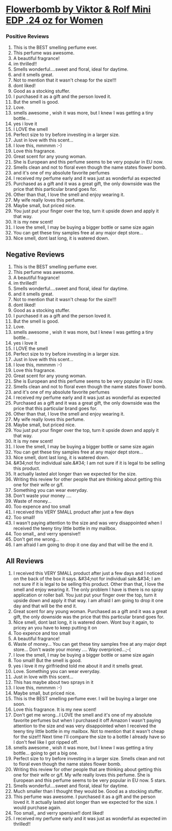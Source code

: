 # [Flowerbomb by Viktor &amp; Rolf Mini EDP .24 oz for Women](https://products.checkmycream.com/products/Flowerbomb-by-Viktor-and-Rolf-Mini-EDP-.24-oz-for-Women.html)

### Positive Reviews

<ol>
      <li>This is the BEST smelling perfume ever.  </li>
      <li>This perfume was awesome.  </li>
      <li>A beautiful fragrance!</li>
      <li>im thrilled!!</li>
      <li>Smells wonderful....sweet and floral, ideal for daytime.</li>
      <li>and it smells great.</li>
      <li>Not to mention that it wasn&#x27;t cheap for the size!!!  </li>
      <li>dont liked!</li>
      <li>Good as a stocking stuffer.</li>
      <li>I purchased it as a gift and the person loved it.  </li>
      <li>But the smell is good.</li>
      <li>Love.  </li>
      <li>smells awesome , wish it was more, but I knew I was getting a tiny bottle...</li>
      <li>yes i love it</li>
      <li>I LOVE the smell</li>
      <li>Perfect size to try before investing in a larger size.</li>
      <li>Just in love with this scent...</li>
      <li>I love this, mmmmm :-)</li>
      <li>Love this fragrance.</li>
      <li>Great scent for any young woman.  </li>
      <li>She is European and this perfume seems to be very popular in EU now.</li>
      <li>Smells clean and not to floral even though the name states flower bomb.</li>
      <li>and it&#x27;s one of my absolute favorite perfumes</li>
      <li>I received my perfume early and it was just as wonderful as expected</li>
      <li>Purchased as a gift and it was a great gift, the only downside was the price that this particular brand goes for.</li>
      <li>Other than that, I love the smell and enjoy wearing it.</li>
      <li>My wife really loves this perfume.</li>
      <li>Maybe small, but priced nice.</li>
      <li>You just put your finger over the top, turn it upside down and apply it that way.</li>
      <li>It is my new scent!</li>
      <li>I love the smell, I may be buying a bigger bottle or same size again</li>
      <li>You can get these tiny samples free at any major dept store...</li>
      <li>Nice smell, dont last long, it is watered down.</li>
</ol>


<h2>Negative Reviews</h2>
<ol>
<li> This is the BEST smelling perfume ever.  </li>
<li> This perfume was awesome.  </li>
<li> A beautiful fragrance!</li>
<li> im thrilled!!</li>
<li> Smells wonderful....sweet and floral, ideal for daytime.</li>
<li> and it smells great.</li>
<li> Not to mention that it wasn&#x27;t cheap for the size!!!  </li>
<li> dont liked!</li>
<li> Good as a stocking stuffer.</li>
<li> I purchased it as a gift and the person loved it.  </li>
<li> But the smell is good.</li>
<li> Love.  </li>
<li> smells awesome , wish it was more, but I knew I was getting a tiny bottle...</li>
<li> yes i love it</li>
<li> I LOVE the smell</li>
<li> Perfect size to try before investing in a larger size.</li>
<li> Just in love with this scent...</li>
<li> I love this, mmmmm :-)</li>
<li> Love this fragrance.</li>
<li> Great scent for any young woman.  </li>
<li> She is European and this perfume seems to be very popular in EU now.</li>
<li> Smells clean and not to floral even though the name states flower bomb.</li>
<li> and it&#x27;s one of my absolute favorite perfumes</li>
<li> I received my perfume early and it was just as wonderful as expected</li>
<li> Purchased as a gift and it was a great gift, the only downside was the price that this particular brand goes for.</li>
<li> Other than that, I love the smell and enjoy wearing it.</li>
<li> My wife really loves this perfume.</li>
<li> Maybe small, but priced nice.</li>
<li> You just put your finger over the top, turn it upside down and apply it that way.</li>
<li> It is my new scent!</li>
<li> I love the smell, I may be buying a bigger bottle or same size again</li>
<li> You can get these tiny samples free at any major dept store...</li>
<li> Nice smell, dont last long, it is watered down.</li>
<li> &amp;#34;not for individual sale.&amp;#34; I am not sure if it is legal to be selling this product.</li>
<li> It actually lasted alot longer than we expected for the size.  </li>
<li> Writing this review for other people that are thinking about getting this one for their wife or g/f.</li>
<li> Something you can wear everyday.</li>
<li> Don&#x27;t waste your money ....</li>
<li> Waste of money...</li>
<li> Too expence and too small</li>
<li> I received this VERY SMALL product after just a few days</li>
<li> Too small!</li>
<li> I wasn&#x27;t paying attention to the size and was very disappointed when I received the teeny tiny little bottle in my mailbox.  </li>
<li> Too small,, and verry spensive!!</li>
<li> Don&#x27;t get me wrong...</li>
<li> I am afraid I am going to drop it one day and that will be the end it.</li>
</ol>

<h2>All Reviews</h2>

<ol>
    <li> I received this VERY SMALL product after just a few days and I noticed on the back of the box it says. &amp;#34;not for individual sale.&amp;#34; I am not sure if it is legal to be selling this product. Other than that, I love the smell and enjoy wearing it. The only problem I have is there is no spray application or roller ball. You just put your finger over the top, turn it upside down and apply it that way. I am afraid I am going to drop it one day and that will be the end it.</li>
    <li> Great scent for any young woman.  Purchased as a gift and it was a great gift, the only downside was the price that this particular brand goes for.</li>
    <li> Nice smell, dont last long, it is watered down. Wont buy it again, to pricey an you have to keep putting it on</li>
    <li> Too expence and too small</li>
    <li> A beautiful fragrance!</li>
    <li> Waste of money... You can get these tiny samples free at any major dept store... Don&#x27;t waste your money .... Way overpriced...;-(</li>
    <li> I love the smell, I may be buying a bigger bottle or same size again</li>
    <li> Too small! But the smell is good.</li>
    <li> yes i love it my girlfriednd told me about it and it smells great.</li>
    <li> Love.  Something you can wear everyday.</li>
    <li> Just in love with this scent...</li>
    <li> This has maybe about two sprays in it</li>
    <li> I love this, mmmmm :-)</li>
    <li> Maybe small, but priced nice.</li>
    <li> This is the BEST smelling perfume ever.  I will be buying a larger one soon.</li>
    <li> Love this fragrance. It is my new scent!</li>
    <li> Don&#x27;t get me wrong...I LOVE the smell and it&#x27;s one of my absolute favorite perfumes but when I purchased it off Amazon I wasn&#x27;t paying attention to the size and was very disappointed when I received the teeny tiny little bottle in my mailbox.  Not to mention that it wasn&#x27;t cheap for the size!!!  Next time I&#x27;ll compare the size to a bottle I already have so I don&#x27;t feel like I got ripped off.</li>
    <li> smells awesome , wish it was more, but I knew I was getting a tiny bottle... going to get a big one.</li>
    <li> Perfect size to try before investing in a larger size. Smells clean and not to floral even though the name states flower bomb.</li>
    <li> Writing this review for other people that are thinking about getting this one for their wife or g/f. My wife really loves this perfume. She is European and this perfume seems to be very popular in EU now. 5 stars.</li>
    <li> Smells wonderful....sweet and floral, ideal for daytime.</li>
    <li> Much smaller than I thought they would be.  Good as a stocking stuffer.</li>
    <li> This perfume was awesome.  I purchased it as a gift and the person loved it.  It actually lasted alot longer than we expected for the size.  I would purchase again.</li>
    <li> Too small,, and verry spensive!! dont liked!</li>
    <li> I received my perfume early and it was just as wonderful as expected im thrilled!!</li>
</ol>




